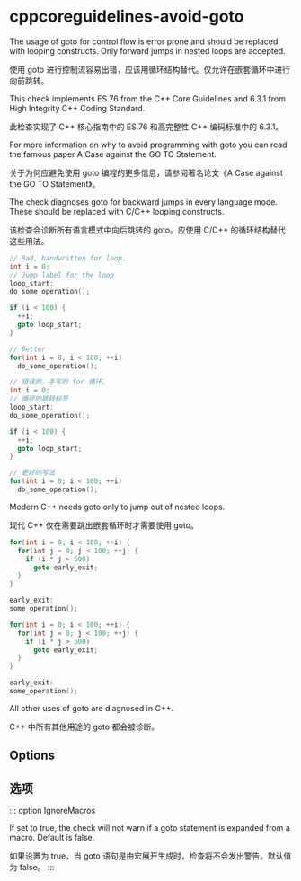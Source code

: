 # cppcoreguidelines-avoid-goto

The usage of goto for control flow is error prone and should be replaced with looping constructs. Only forward jumps in nested loops are accepted.

使用 goto 进行控制流容易出错，应该用循环结构替代。仅允许在嵌套循环中进行向前跳转。

This check implements ES.76 from the C++ Core Guidelines and 6.3.1 from High Integrity C++ Coding Standard.

此检查实现了 C++ 核心指南中的 ES.76 和高完整性 C++ 编码标准中的 6.3.1。

For more information on why to avoid programming with goto you can read the famous paper A Case against the GO TO Statement.

关于为何应避免使用 goto 编程的更多信息，请参阅著名论文《A Case against the GO TO Statement》。

The check diagnoses goto for backward jumps in every language mode. These should be replaced with C/C++ looping constructs.

该检查会诊断所有语言模式中向后跳转的 goto。应使用 C/C++ 的循环结构替代这些用法。

```c++
// Bad, handwritten for loop.
int i = 0;
// Jump label for the loop
loop_start:
do_some_operation();

if (i < 100) {
  ++i;
  goto loop_start;
}

// Better
for(int i = 0; i < 100; ++i)
  do_some_operation();
```

```c++
// 错误的，手写的 for 循环。
int i = 0;
// 循环的跳转标签
loop_start:
do_some_operation();

if (i < 100) {
  ++i;
  goto loop_start;
}

// 更好的写法
for(int i = 0; i < 100; ++i)
  do_some_operation();
```

Modern C++ needs goto only to jump out of nested loops.

现代 C++ 仅在需要跳出嵌套循环时才需要使用 goto。

```c++
for(int i = 0; i < 100; ++i) {
  for(int j = 0; j < 100; ++j) {
    if (i * j > 500)
      goto early_exit;
  }
}

early_exit:
some_operation();
```

```c++
for(int i = 0; i < 100; ++i) {
  for(int j = 0; j < 100; ++j) {
    if (i * j > 500)
      goto early_exit;
  }
}

early_exit:
some_operation();
```

All other uses of goto are diagnosed in C++.

C++ 中所有其他用途的 goto 都会被诊断。

## Options

## 选项

::: option
IgnoreMacros

If set to true, the check will not warn if a goto statement is expanded from a macro. Default is false.

如果设置为 true，当 goto 语句是由宏展开生成时，检查将不会发出警告。默认值为 false。
:::
